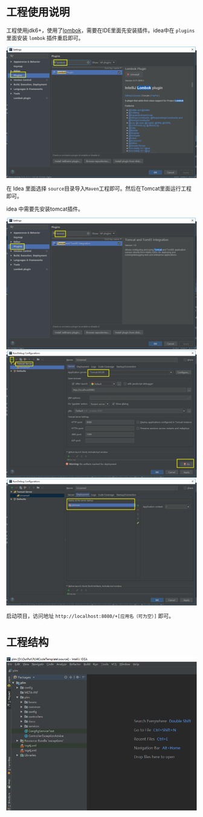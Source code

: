 # 工程使用说明

工程使用jdk6+，使用了[lombok](https://projectlombok.org/)，需要在IDE里面先安装插件。idea中在 `plugins`里面安装 `lombok` 插件重启即可。

![idea-lombok.png](pictures/idea-lombok.png)

在 Idea 里面选择 `source`目录导入`Maven`工程即可。然后在Tomcat里面运行工程即可。 

idea 中需要先安装tomcat插件。

![idea-tomcat.png](pictures/idea-tomcat.png)
![idea-tomcat1.png](pictures/idea-tomcat1.png)
![idea-tomcat2.png](pictures/idea-tomcat2.png)

启动项目，访问地址 `http://localhost:8080/+[应用名（可为空）]` 即可。

# 工程结构

![目录结构](pictures/project.png)
